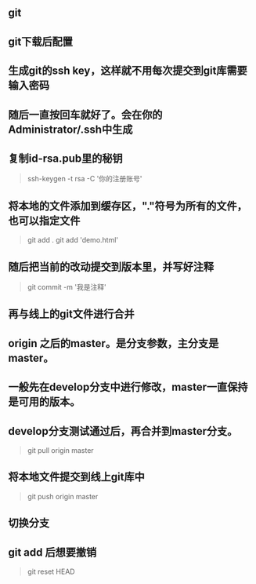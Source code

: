 ## git

## git下载后配置
## 生成git的ssh key，这样就不用每次提交到git库需要输入密码
## 随后一直按回车就好了。会在你的Administrator/.ssh中生成
## 复制id-rsa.pub里的秘钥
> ssh-keygen -t rsa -C '你的注册账号'

## 将本地的文件添加到缓存区，"."符号为所有的文件，也可以指定文件
> git add .
> git add 'demo.html'

## 随后把当前的改动提交到版本里，并写好注释
> git commit -m '我是注释'

## 再与线上的git文件进行合并
## origin 之后的master。是分支参数，主分支是master。
## 一般先在develop分支中进行修改，master一直保持是可用的版本。
## develop分支测试通过后，再合并到master分支。
> git pull origin master

## 将本地文件提交到线上git库中
> git push origin master

## 切换分支
>

## git add 后想要撤销
> git reset HEAD

